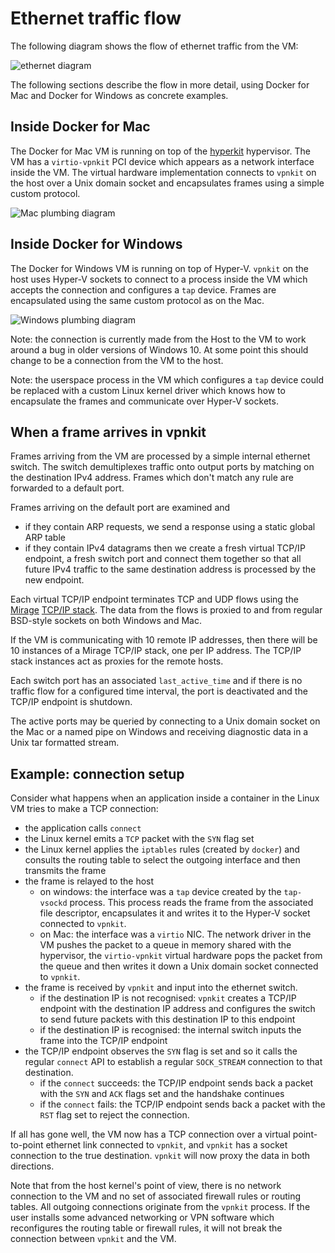 # Ethernet traffic flow

The following diagram shows the flow of ethernet traffic from the VM:

![ethernet diagram](http://moby.github.io/vpnkit/ethernet.png)

The following sections describe the flow in more detail, using Docker for Mac
and Docker for Windows as concrete examples.

## Inside Docker for Mac

The Docker for Mac VM is running on top of the [hyperkit](https://github.com/moby/hyperkit)
hypervisor. The VM has a `virtio-vpnkit` PCI device which appears as a network
interface inside the VM. The virtual hardware implementation connects to
`vpnkit` on the host over a Unix domain socket and encapsulates frames using a
simple custom protocol.

![Mac plumbing diagram](http://moby.github.io/vpnkit/mac.png)

## Inside Docker for Windows

The Docker for Windows VM is running on top of Hyper-V. `vpnkit` on the host
uses Hyper-V sockets to connect to a process inside the VM which accepts the
connection and configures a `tap` device. Frames are encapsulated using the
same custom protocol as on the Mac.

![Windows plumbing diagram](http://moby.github.io/vpnkit/win.png)

Note: the connection is currently made from the Host to the VM to work around
a bug in older versions of Windows 10. At some point this should change to be
a connection from the VM to the host.

Note: the userspace process in the VM which configures a `tap` device could be
replaced with a custom Linux kernel driver which knows how to encapsulate the
frames and communicate over Hyper-V sockets.

## When a frame arrives in vpnkit

Frames arriving from the VM are processed by a simple internal ethernet switch.
The switch demultiplexes traffic onto output ports by matching on the destination
IPv4 address. Frames which don't match any rule are forwarded to a default port.

Frames arriving on the default port are examined and

- if they contain ARP requests, we send a response using a static global ARP
  table
- if they contain IPv4 datagrams then we create a fresh virtual TCP/IP endpoint, a fresh
  switch port and connect them together so that all future IPv4 traffic to the
  same destination address is processed by the new endpoint.

Each virtual TCP/IP endpoint terminates TCP and UDP flows using the
[Mirage](https://openmirage.io/) [TCP/IP stack](https://github.com/mirage/mirage-tcpip).
The data from the flows is proxied to and from regular BSD-style sockets on
both Windows and Mac.

If the VM is communicating with 10 remote IP addresses, then there will be 10
instances of a Mirage TCP/IP stack, one per IP address. The TCP/IP stack
instances act as proxies for the remote hosts.

Each switch port has an associated `last_active_time` and if there is no traffic
flow for a configured time interval, the port is deactivated and the TCP/IP
endpoint is shutdown.

The active ports may be queried by connecting to a Unix domain socket on the Mac
or a named pipe on Windows and receiving diagnostic data in a Unix tar formatted
stream.

## Example: connection setup

Consider what happens when an application inside a container in the Linux VM
tries to make a TCP connection:

- the application calls `connect`
- the Linux kernel emits a `TCP` packet with the `SYN` flag set
- the Linux kernel applies the `iptables` rules (created by `docker`) and consults
  the routing table to select the outgoing interface and then transmits the frame
- the frame is relayed to the host
  - on windows: the interface was a `tap` device created by the `tap-vsockd`
    process. This process reads the frame from the associated file descriptor,
    encapsulates it and writes it to the Hyper-V socket connected to `vpnkit`.
  - on Mac: the interface was a `virtio` NIC. The network driver in the VM pushes
    the packet to a queue in memory shared with the hypervisor, the `virtio-vpnkit`
    virtual hardware pops the packet from the queue and then writes it down a
    Unix domain socket connected to `vpnkit`.
- the frame is received by `vpnkit` and input into the ethernet switch.
  - if the destination IP is not recognised: `vpnkit` creates a TCP/IP endpoint
    with the destination IP address and configures the switch to send future
    packets with this destination IP to this endpoint
  - if the destination IP is recognised: the internal switch inputs the frame
    into the TCP/IP endpoint
- the TCP/IP endpoint observes the `SYN` flag is set and so it calls the regular
  `connect` API to establish a regular `SOCK_STREAM` connection to that destination.
  - if the `connect` succeeds: the TCP/IP endpoint sends back a packet with the
    `SYN` and `ACK` flags set and the handshake continues
  - if the `connect` fails: the TCP/IP endpoint sends back a packet with the
    `RST` flag set to reject the connection.

If all has gone well, the VM now has a TCP connection over a virtual point-to-point
ethernet link connected to `vpnkit`, and `vpnkit` has a socket connection to
the true destination. `vpnkit` will now proxy the data in both directions.

Note that from the host kernel's point of view, there is no network connection
to the VM and no set of associated firewall rules or routing tables. All outgoing
connections originate from the `vpnkit` process. If the user installs some
advanced networking or VPN software which reconfigures the routing table or
firewall rules, it will not break the connection between `vpnkit` and the VM.
